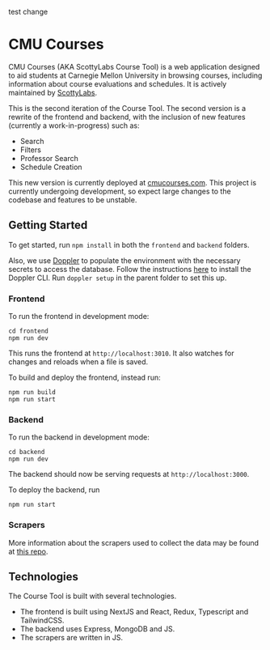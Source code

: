 test change

# CMU Courses

CMU Courses (AKA ScottyLabs Course Tool) is a web application designed to aid students at Carnegie Mellon University in
browsing courses, including information about course evaluations and schedules. It is actively maintained
by [ScottyLabs](https://scottylabs.org).

This is the second iteration of the Course Tool. The second version is a rewrite of the frontend and backend, with the
inclusion of new features (currently a work-in-progress) such as:

- Search
- Filters
- Professor Search
- Schedule Creation

This new version is currently deployed at [cmucourses.com](https://cmucourses.com). This project is currently undergoing
development, so expect large changes to the codebase and features to be unstable.

## Getting Started

To get started, run `npm install` in both the `frontend` and `backend` folders.

Also, we use [Doppler](https://www.doppler.com) to populate the environment with the necessary secrets to access the
database. Follow the instructions [here](https://docs.doppler.com/docs/install-cli) to install the Doppler CLI.
Run `doppler setup` in the parent folder to set this up.

### Frontend

To run the frontend in development mode:

```shell
cd frontend
npm run dev
```

This runs the frontend at `http://localhost:3010`. It also watches for changes and reloads when a file is saved.

To build and deploy the frontend, instead run:

```shell
npm run build
npm run start
```

### Backend

To run the backend in development mode:

```shell
cd backend
npm run dev
```

The backend should now be serving requests at `http://localhost:3000`.

To deploy the backend, run

```shell
npm run start
```

### Scrapers

More information about the scrapers used to collect the data may be found
at [this repo](https://github.com/ScottyLabs/course-scraper/).

## Technologies

The Course Tool is built with several technologies.

- The frontend is built using NextJS and React, Redux, Typescript and TailwindCSS.
- The backend uses Express, MongoDB and JS.
- The scrapers are written in JS.